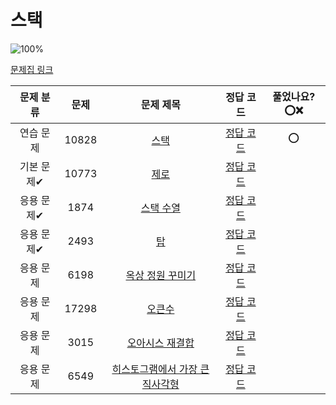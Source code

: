 # 스택

![100%](https://progress-bar.dev/8/?scale=8&title=progress&width=500&color=babaca&suffix=/8)

[문제집 링크](https://www.acmicpc.net/workbook/view/7309)

| 문제 분류  | 문제  |                                문제 제목                                |                정답 코드                 | 풀었나요? ⭕❌ |
| :--------: | :---: | :---------------------------------------------------------------------: | :--------------------------------------: | :------------: |
| 연습 문제  | 10828 |              [스택](https://www.acmicpc.net/problem/10828)              | [정답 코드](../0x05/solutions/10828.cpp) |       ⭕       |
| 기본 문제✔ | 10773 |              [제로](https://www.acmicpc.net/problem/10773)              | [정답 코드](../0x05/solutions/10773.cpp) |
| 응용 문제✔ | 1874  |            [스택 수열](https://www.acmicpc.net/problem/1874)            | [정답 코드](../0x05/solutions/1874.cpp)  |
| 응용 문제✔ | 2493  |               [탑](https://www.acmicpc.net/problem/2493)                | [정답 코드](../0x05/solutions/2493.cpp)  |
| 응용 문제  | 6198  |        [옥상 정원 꾸미기](https://www.acmicpc.net/problem/6198)         | [정답 코드](../0x05/solutions/6198.cpp)  |
| 응용 문제  | 17298 |             [오큰수](https://www.acmicpc.net/problem/17298)             | [정답 코드](../0x05/solutions/17298.cpp) |
| 응용 문제  | 3015  |         [오아시스 재결합](https://www.acmicpc.net/problem/3015)         | [정답 코드](../0x05/solutions/3015.cpp)  |
| 응용 문제  | 6549  | [히스토그램에서 가장 큰 직사각형](https://www.acmicpc.net/problem/6549) | [정답 코드](../0x05/solutions/6549.cpp)  |
